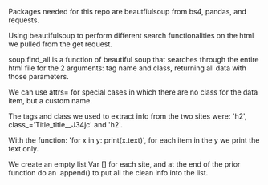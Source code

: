 Packages needed for this repo are beautfiulsoup from bs4, pandas, and requests.

Using beautifulsoup to perform different search functionalities on the html we pulled from the get request.

soup.find_all is a function of beautiful soup that searches through the entire html file for the 2 arguments: tag name and class, 
returning all data with those parameters.

We can use attrs= for special cases in which there are no class for the data item, but a custom name.

The tags and class we used to extract info from the two sites were: 'h2', class_='Title_title__J34jc' and 'h2'.

With the function: 'for x in y:
    print(x.text)', for each item in the y we print the text only.

We create an empty list Var [] for each site, and at the end of the prior function do 
an .append() to put all the clean info into the list.

